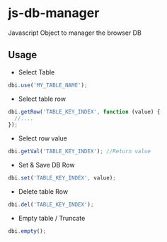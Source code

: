 # js-db-manager
Javascript Object to manager the browser DB


## Usage

- Select Table
```js
dbi.use('MY_TABLE_NAME');
```

- Select table row
```js
dbi.getRow('TABLE_KEY_INDEX', function (value) {
  //....
});
```

- Select row value
```js
dbi.getVal('TABLE_KEY_INDEX'); //Return value
```

- Set & Save DB Row
```js
dbi.set('TABLE_KEY_INDEX', value);
```

- Delete table Row
```js
dbi.del('TABLE_KEY_INDEX');
```

- Empty table / Truncate
```js
dbi.empty();
```
